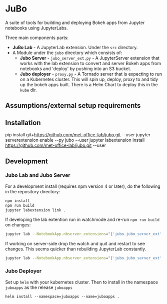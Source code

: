 
# JuBo

A suite of tools for building and deploying Bokeh apps from Jupyter notebooks using JupyterLabs.

Three main components parts:
* **JuBo Lab** - A JupyterLab extension. Under the `src` directory.
* A Module under the `jubo` directory which consists of:
    * **Jubo Server** - `jubo_server_ext.py` - A JupyterServer extension that works with the lab extension to convert and server Bokeh apps from notebooks and 'deploy' by pushing into an S3 bucket. 
    * **Jubo deployer** - `proxy.py` - A Tornado server that is expecting to run on a Kubernetes cluster. This will spin up, deploy, proxy to and tidy up the bokeh apps built. There is a Helm Chart to deploy this in the `kube` dir.


## Assumptions/external setup requirements

## Installation

pip install git+https://github.com/met-office-lab/jubo.git --user
jupyter serverextension enable --py jubo --user
jupyter labextension install https://github.com/met-office-lab/jubo.git  --user

## Development

### Jubo Lab and Jubo Server

For a development install (requires npm version 4 or later), do the following in the repository directory:

```bash
npm install
npm run build
jupyter labextension link .
```

If developing the lab extention run in watchmode and re-run `npm run build` on changes:

```bash
jupyter lab --NotebookApp.nbserver_extensions="{'jubo.jubo_server_ext':True}" --notebook-dir=example_notebooks --watch
```

If working on server-side drop the watch and quit and restart to see changes. This seems quicker than rebuilding JupyterLab constantly.


```bash
jupyter lab --NotebookApp.nbserver_extensions="{'jubo.jubo_server_ext':True}" --notebook-dir=example_notebooks
```


### Jubo Deployer

Set up `helm` with your kubernetes cluster. Then to install in the namespace `juboapps` as the release `juboapps`

```
helm install --namespace=juboapps --name=juboapps .       
```






